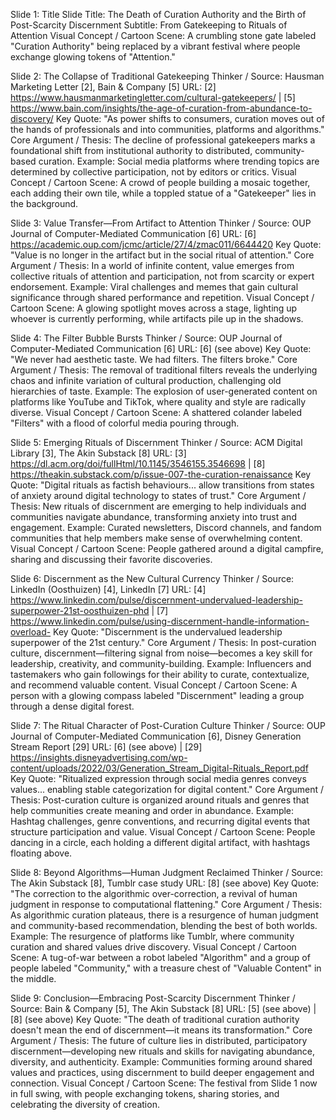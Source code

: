 Slide 1: Title Slide
Title: The Death of Curation Authority and the Birth of Post-Scarcity Discernment
Subtitle: From Gatekeeping to Rituals of Attention
Visual Concept / Cartoon Scene: A crumbling stone gate labeled "Curation Authority" being replaced by a vibrant festival where people exchange glowing tokens of "Attention."

Slide 2: The Collapse of Traditional Gatekeeping
Thinker / Source: Hausman Marketing Letter [2], Bain & Company [5]
URL: [2] https://www.hausmanmarketingletter.com/cultural-gatekeepers/ | [5] https://www.bain.com/insights/the-age-of-curation-from-abundance-to-discovery/
Key Quote: "As power shifts to consumers, curation moves out of the hands of professionals and into communities, platforms and algorithms."
Core Argument / Thesis: The decline of professional gatekeepers marks a foundational shift from institutional authority to distributed, community-based curation.
Example: Social media platforms where trending topics are determined by collective participation, not by editors or critics.
Visual Concept / Cartoon Scene: A crowd of people building a mosaic together, each adding their own tile, while a toppled statue of a "Gatekeeper" lies in the background.

Slide 3: Value Transfer—From Artifact to Attention
Thinker / Source: OUP Journal of Computer-Mediated Communication [6]
URL: [6] https://academic.oup.com/jcmc/article/27/4/zmac011/6644420
Key Quote: "Value is no longer in the artifact but in the social ritual of attention."
Core Argument / Thesis: In a world of infinite content, value emerges from collective rituals of attention and participation, not from scarcity or expert endorsement.
Example: Viral challenges and memes that gain cultural significance through shared performance and repetition.
Visual Concept / Cartoon Scene: A glowing spotlight moves across a stage, lighting up whoever is currently performing, while artifacts pile up in the shadows.

Slide 4: The Filter Bubble Bursts
Thinker / Source: OUP Journal of Computer-Mediated Communication [6]
URL: [6] (see above)
Key Quote: "We never had aesthetic taste. We had filters. The filters broke."
Core Argument / Thesis: The removal of traditional filters reveals the underlying chaos and infinite variation of cultural production, challenging old hierarchies of taste.
Example: The explosion of user-generated content on platforms like YouTube and TikTok, where quality and style are radically diverse.
Visual Concept / Cartoon Scene: A shattered colander labeled "Filters" with a flood of colorful media pouring through.

Slide 5: Emerging Rituals of Discernment
Thinker / Source: ACM Digital Library [3], The Akin Substack [8]
URL: [3] https://dl.acm.org/doi/fullHtml/10.1145/3546155.3546698 | [8] https://theakin.substack.com/p/issue-007-the-curation-renaissance
Key Quote: "Digital rituals as factish behaviours... allow transitions from states of anxiety around digital technology to states of trust."
Core Argument / Thesis: New rituals of discernment are emerging to help individuals and communities navigate abundance, transforming anxiety into trust and engagement.
Example: Curated newsletters, Discord channels, and fandom communities that help members make sense of overwhelming content.
Visual Concept / Cartoon Scene: People gathered around a digital campfire, sharing and discussing their favorite discoveries.

Slide 6: Discernment as the New Cultural Currency
Thinker / Source: LinkedIn (Oosthuizen) [4], LinkedIn [7]
URL: [4] https://www.linkedin.com/pulse/discernment-undervalued-leadership-superpower-21st-oosthuizen-phd | [7] https://www.linkedin.com/pulse/using-discernment-handle-information-overload-
Key Quote: "Discernment is the undervalued leadership superpower of the 21st century."
Core Argument / Thesis: In post-curation culture, discernment—filtering signal from noise—becomes a key skill for leadership, creativity, and community-building.
Example: Influencers and tastemakers who gain followings for their ability to curate, contextualize, and recommend valuable content.
Visual Concept / Cartoon Scene: A person with a glowing compass labeled "Discernment" leading a group through a dense digital forest.

Slide 7: The Ritual Character of Post-Curation Culture
Thinker / Source: OUP Journal of Computer-Mediated Communication [6], Disney Generation Stream Report [29]
URL: [6] (see above) | [29] https://insights.disneyadvertising.com/wp-content/uploads/2022/03/Generation_Stream_Digital-Rituals_Report.pdf
Key Quote: "Ritualized expression through social media genres conveys values... enabling stable categorization for digital content."
Core Argument / Thesis: Post-curation culture is organized around rituals and genres that help communities create meaning and order in abundance.
Example: Hashtag challenges, genre conventions, and recurring digital events that structure participation and value.
Visual Concept / Cartoon Scene: People dancing in a circle, each holding a different digital artifact, with hashtags floating above.

Slide 8: Beyond Algorithms—Human Judgment Reclaimed
Thinker / Source: The Akin Substack [8], Tumblr case study
URL: [8] (see above)
Key Quote: "The correction to the algorithmic over-correction, a revival of human judgment in response to computational flattening."
Core Argument / Thesis: As algorithmic curation plateaus, there is a resurgence of human judgment and community-based recommendation, blending the best of both worlds.
Example: The resurgence of platforms like Tumblr, where community curation and shared values drive discovery.
Visual Concept / Cartoon Scene: A tug-of-war between a robot labeled "Algorithm" and a group of people labeled "Community," with a treasure chest of "Valuable Content" in the middle.

Slide 9: Conclusion—Embracing Post-Scarcity Discernment
Thinker / Source: Bain & Company [5], The Akin Substack [8]
URL: [5] (see above) | [8] (see above)
Key Quote: "The death of traditional curation authority doesn't mean the end of discernment—it means its transformation."
Core Argument / Thesis: The future of culture lies in distributed, participatory discernment—developing new rituals and skills for navigating abundance, diversity, and authenticity.
Example: Communities forming around shared values and practices, using discernment to build deeper engagement and connection.
Visual Concept / Cartoon Scene: The festival from Slide 1 now in full swing, with people exchanging tokens, sharing stories, and celebrating the diversity of creation.
